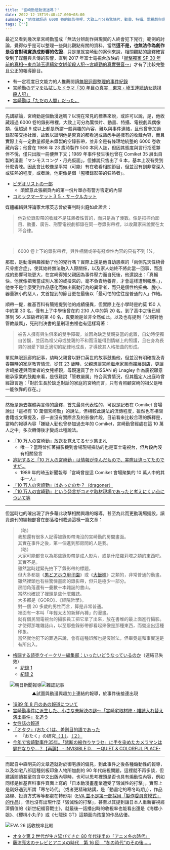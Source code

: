 ```yaml
---
title: "宮崎勤是動漫迷嗎？"
date: 2022-12-15T19:48:47.000+08:00
summary: "他收藏超過 6000 卷的錄影帶裡，大致上可分為驚悚片、動畫、特攝、電視劇與偶像類，但超過 9 成以上都是所謂一般興趣的內容，難以與事件連結，且他曾參加過錄影帶交換社團，故難以證明他是否真的都看過或熟悉手邊擁有的收藏內容"
tags: [""]
---
```


最近又看到幾次拿宮崎勤當成「無法分辨創作與現實的人終會犯下兇行」範例的討論，覺得似乎是可以整理一些與此觀點有關的資料，當然**這不是，也無法作為創作是否會對現實造成影響的佐證**，只是單就宮崎勤的案例來說，相關觀點的詮釋確實受到了媒體與言傳的影響，直到 2017 年富士電視台放映的「[衝擊獨家 SP 30 年前的真相～東京琦玉連續幼女綁架殺人犯～宮崎勤的真實聲音～](https://www.fujitv.co.jp/shinjitsu30/)」才有了比較完整且公正的報導節目。

- 有一定程度日文能力的人推薦閱讀[無限迴廊整理的事件紀錄](http://www.maroon.dti.ne.jp/knight999/miyazaki.htm)
- [宮崎勤のデマを払拭したドラマ「30 年目の真実　東京・埼玉連続幼女誘拐殺人犯」](https://www.excite.co.jp/news/article/E1507424384924/)
- [宮崎勤は「ただの人間」だった。](https://togetter.com/li/1158809)

---

先講結論，宮崎勤是個動漫迷嗎？以現在常見的標準來說，或許可以說，是，他收藏超過 6000 卷的錄影帶裡，大致上可分為驚悚片、動畫、特攝、電視劇與偶像類，但超過 9 成以上都是所謂一般興趣的內容，難以與事件連結，且他曾參加過錄影帶交換社團，故難以證明他是否真的都看過或熟悉手邊擁有的收藏內容，而且實際上有一定數量都是未錄製的空錄影帶，並非全是有條理地統整的 6000 卷收藏內容；他曾在 1986 年 23 歲時製作 500 本同人誌，但因其態度與言行招惹夥伴不悅，僅只出版一冊便無下文；1989 年事件發生後也曾在 Comiket 35 展出自製的漫畫「マンモスコング・月光仮面」，但據說只售出了 6 本，基本上沒有受到什麼青睞。因此會比較像是平常（可能）有在收看相關節目，但並沒有到非常深入或狂熱的程度，或者說，他更像是個「囤積錄影帶的狂熱者」。

- [ビデオリストの一部](http://std2g.web.fc2.com/shiryou/list.html)
  - 須留意此張網頁內的第一份片單亦有警方否定的內容
- [コミックマーケット３５・サークルカット](http://std2g.web.fc2.com/shiryou/602.html)

媒體編輯與評論家大塚英志曾於審判時出庭如此證言：

> 他對於錄影帶的收藏不是狂熱者性質的，而只是為了湊數。像是把摔角節目、動畫、廣告、刑警電視劇都錄在同一卷錄影帶裡，以收藏家來說實在太不合律。

<span>&nbsp;</span>

> 6000 卷上下的錄影帶裡，與性相關或帶有殘虐性內容的只有不到 1%。

那麼，是動漫興趣推動了他的兇行嗎？實際上還是他自幼患疾的「兩側先天性橈骨尺骨癒合症」，使其始終無法融入人際關係，以及家人始終不將此當一回事，而造成的影響可能更大，在宮崎得知父親因為事件壓力而自死後，他還說出：「真暢快。他就像把我當成別人家的或撿來的，毫不負責地養育，才會這樣遭到報應。」，他並不是什麼受到作品感化而做出衝動行為的異常者，而只是個性格扭曲、膽小、器量狹小的惡人，文首提到的節目更在最後以「最可怕的往往是普通的人」作結。

順帶一提，維基百科有簡短提到他的成績優異，但實際上在小學時是約莫 150 人中的第 30 名，僅有上了中學後曾在約 230 人中的第 20 名，到了高中之後已經落到 56 人班級裡的第 40 名，真要說是並非全然如此。以及也有提到「父親對他管教嚴厲」，死刑判決書的量刑理由裡也有這樣寫著：

> 被告人擁有與生俱來的雙手障礙，並因為缺乏雙親妥當的處置，自幼時便獨自苦惱，並因為祖父母或雙親的不和而沒能得到情緒上的照護，且在身為長男的溺愛下缺乏適切的紀律地成長，才導致其人格扭曲的形成。

單就無限迴廊的記事，幼時父親曾以野口英世的故事鼓勵他，但並沒有明確提及青春期時的家庭教育情況，從其 23 歲時，父親想讓宮崎繼承家業而擴展副店，更讓宮崎接連與同業者的女兒相親，母親還買了台 NISSAN 的 Lnagley 作為慶祝願意繼承家業的鼓勵來看，是很難說「管教嚴厲」符合真實情況，但其鑑定人出庭時曾經證言過：「對於生長於缺乏對話的家庭的宮崎而言，只有肯照顧宮崎的祖父是唯一能依靠的存在。」

---

然後是過去媒體與言傳的詮釋，首先最具代表性的，可說是記者在 Comiket 會場說出「這裡有 10 萬個宮崎勤」的說法，但相較此說法的流傳程度，雖然也有相關書籍或文章提及，卻一直沒有實際言及的影像片段，目前看來比較合理的解釋是，當時的報導內容「嫌疑人勤也曾參加過去年的 Comiket，宮崎勤曾經處在這 10 萬人之中」多次轉傳後才變成此種說法。

- [「10 万人の宮崎勤」放送を覚えてるヤツ集まれ](https://nozomi.5ch.net/test/read.cgi/doujin/1269098942/221-380)
  - 唯一？當時曾扛著攝影機到會場現場採訪的也是富士電視台，但片段內沒有相關發言
- [追記すると「10 万人の宮崎勤」は情報が歪んだもので、実際は違ってたのですが…](https://twitter.com/La_Pla/status/1196727051325071365)
  - 1989 年的琦玉新聞報導「宮崎曾是這 Comiket 會場聚集的 10 萬人中的其中一人」
- [「10 万人の宮崎勤」はあったのか？（dragoner）](https://news.yahoo.co.jp/byline/dragoner/20170929-00075748)
- [「10 万人の宮崎勤」という発言がコミケ取材現場であったと考えにくい点について等](https://togetter.com/li/1707202)

---

但當時也的確出現了許多藉此攻擊相關興趣的報導，甚至為此而更動現場擺設，讀賣週刊的編輯部曾在部落格刊載過這樣一篇文章：

> （略）<br>
> 我想還有很多人記得被錄影帶淹沒的宮崎勤的房間畫面。<br>
> 其實在事件之後，第一個進到那房間的人是我。<br>
> （略）<br>
> 大家可能都會以為那些錄影帶是成人影片，或是什麼羅莉塔之類的東西吧。<br>
> 其實不是。<br>
> 雖然當時趕緊先拍下了錄影帶的標題，<br>
> 但大多都是《[男どアホウ甲子園](https://www.youtube.com/watch?v=vw_WZvdhSJE)》或《[大飯桶](https://www.youtube.com/watch?v=NFglC2I5w5A)》之類的，非常普通的動畫。<br>
> 雖然裡頭也有些驚悚畫面的錄影帶，但只是極少一部分。<br>
> 房間角落還有一疊數十本雜誌的書山。<br>
> 當然也確認了裡頭是些什麼雜誌。<br>
> 大多都是《GORO》、《經院哲學》。<br>
> 對一個 20 多歲的男性而言，算是非常普通。<br>
> 裡面有一本叫「年輕太太的新鮮內褲」的漫畫。<br>
> 就有個民間電視台的攝影員工把它拿了出來，放在書堆的最上面進行攝影。<br>
> 才使得那堆雜誌山，以至那些錄影帶都看起來像是那種東西，而營造出這種印象。<br>
> 當然就他犯下的罪過來說，會有這種誤解也是沒辦法，但畢竟這和事實還是有所出入。

- [格闘する読売ウイークリー編集部：いったいどうなっているのか](http://yomiuriweekly1.hontsuna.net/article/1575835.html)（連結已失效）
  - [紀錄 1](https://banraidou3rd.hatenablog.com/entry/20051121/1132527264)
  - [紀錄 2](https://anond.hatelabo.jp/20110829015921)

<div style="display: flex; margin: 1em;">
  <img style="max-width: 50%;" src="https://pbs.twimg.com/media/DDGDZXHVYAE82Mt.jpg" alt="朝日新聞報導">
  <img style="max-width: 50%;" src="https://pbs.twimg.com/media/DLiYRs8UEAAt77V.jpg" alt="雜誌記事">
</div>
<span style="display: block; text-align: center;
    margin-top: -0.5em; margin-bottom: 1em;">
▲試圖與動漫興趣加上連結的報導，於事件後接連出現
</span>

- [1989 年 8 月のあの報道について](https://togetter.com/li/750995)
- [宮崎勤事件に派生した、小さな未解決の謎～「宮崎宅取材陣・雑誌入れ替え演出事件」を追う](https://togetter.com/li/1158797)
- [女性誌の報道](http://std2g.web.fc2.com/joseishi/joseishi.html)
- [「オタク」(おたく)は、差別目的語であった](https://togetter.com/li/1432754)
  - 『おたく』の研究[（１）](http://www.burikko.net/people/otaku01.html)、[（２）](http://www.burikko.net/people/otaku02.html)
- [今年で宮崎勤事件35年。「禁断の絵作りヤラセ」に手を染めたカメラマンは健在なりや…？【再論】 - INVISIBLE D.　ーQUIET & COLORFUL PLACE-](https://m-dojo.hatenadiary.com/entry/2024/03/06/031110)

---

而起自中森明夫的文章造就對於御宅族的偏見，到此事件之後各種煽動性的報導，以及如宅八郎這種刻板印象人物所加劇的 90 年代歧視問題，這裡就不再多談，但建議閱讀甚至包含中文出版內容時，也可以思考裡頭是否也具有煽動性內容，例如同樣是維基百科事件頁面上寫的「日本動漫畫產業遭受了毀滅性的打擊」，實際上是剛好遇到所謂「寒冬時代」（或者更精確點講，是「動畫宅的寒冬時期」），作品路線、投資方式等等都處在轉形期（[EVA 並不是第一部採用「製作委員會模式」的作品](https://hackmd.io/@f6bfb5/H1pT2AJh_)），但也沒有出現什麼「毀滅性的打擊」，甚至以其提到讓日本人重新審視經濟價值的《新世紀福音戰士》，就最後一話播出時的收視率也能看出還是《海螺小姐》、《櫻桃小丸子》或《七龍珠 GT》這類面向孩童的作品佔優。

![EVA 26 話收視率比較](https://i.imgur.com/fFqmD4Y.jpg)

- [オタク第 2 世代が生き延びてきた 80 年代後半の「アニメ冬の時代」](https://katamachi.hatenablog.com/entry/20081110/1226325356)
- [藤津亮太のテレビとアニメの時代　第 16 回　"冬の時代"のその後……](https://www.animeanime.biz/archives/4031)

